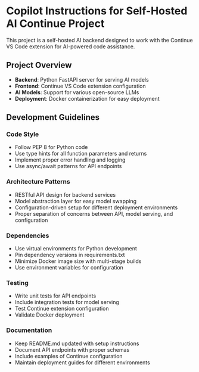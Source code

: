 # Copilot Instructions for Self-Hosted AI Continue Project

This project is a self-hosted AI backend designed to work with the Continue VS Code extension for AI-powered code assistance.

## Project Overview
- **Backend**: Python FastAPI server for serving AI models
- **Frontend**: Continue VS Code extension configuration
- **AI Models**: Support for various open-source LLMs
- **Deployment**: Docker containerization for easy deployment

## Development Guidelines

### Code Style
- Follow PEP 8 for Python code
- Use type hints for all function parameters and returns
- Implement proper error handling and logging
- Use async/await patterns for API endpoints

### Architecture Patterns
- RESTful API design for backend services
- Model abstraction layer for easy model swapping
- Configuration-driven setup for different deployment environments
- Proper separation of concerns between API, model serving, and configuration

### Dependencies
- Use virtual environments for Python development
- Pin dependency versions in requirements.txt
- Minimize Docker image size with multi-stage builds
- Use environment variables for configuration

### Testing
- Write unit tests for API endpoints
- Include integration tests for model serving
- Test Continue extension configuration
- Validate Docker deployment

### Documentation
- Keep README.md updated with setup instructions
- Document API endpoints with proper schemas
- Include examples of Continue configuration
- Maintain deployment guides for different environments